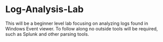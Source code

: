 # Log-Analysis-Lab
This will be a beginner level lab focusing on analyzing logs found in Windows Event viewer. To follow along no outside tools will be required, such as Splunk and other parsing tools.
